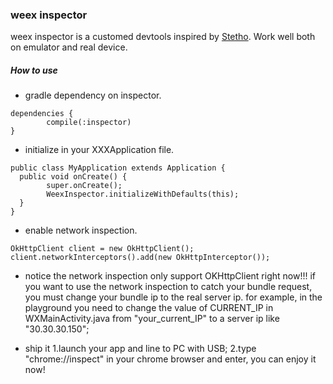 ### weex inspector

weex inspector is a customed devtools inspired by [Stetho](https://github.com/facebook/stetho). Work well both on emulator and real device.

##### How to use

- gradle dependency on inspector.
````
dependencies {
        compile(:inspector)
}
````

- initialize in your XXXApplication file.
````
public class MyApplication extends Application {
  public void onCreate() {
        super.onCreate();
        WeexInspector.initializeWithDefaults(this);
  }
}
````

- enable network inspection.
````
OkHttpClient client = new OkHttpClient();
client.networkInterceptors().add(new OkHttpInterceptor());
````

- notice
 the network inspection only support OKHttpClient right now!!!
 if you want to use the network inspection to catch your bundle request, you must change your bundle ip to the real server ip. for example, in the playground you need to change the value of CURRENT_IP in WXMainActivity.java from "your_current_IP" to a server ip like "30.30.30.150";
 
- ship it
1.launch your app and line to PC with USB;
2.type "chrome://inspect" in your chrome browser and enter, you can enjoy it now!

 